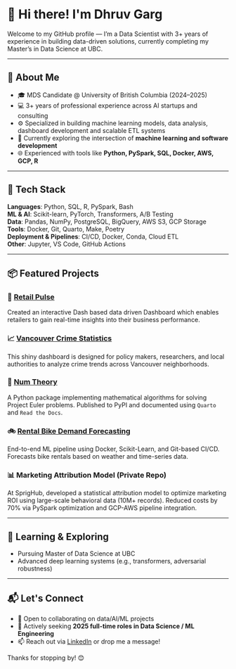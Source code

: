 # 👋 Hi there! I'm Dhruv Garg

Welcome to my GitHub profile — I’m a Data Scientist with 3+ years of experience in building data-driven solutions, currently completing my Master’s in Data Science at UBC.

---

## 🧠 About Me

- 🎓 MDS Candidate @ University of British Columbia (2024–2025)
- 💻 3+ years of professional experience across AI startups and consulting
- ⚙️ Specialized in building machine learning models, data analysis, dashboard development and scalable ETL systems
- 🔐 Currently exploring the intersection of **machine learning and software development**
- 🌐 Experienced with tools like **Python, PySpark, SQL, Docker, AWS, GCP, R**

---

## 🧰 Tech Stack

**Languages**: Python, SQL, R, PySpark, Bash  
**ML & AI**: Scikit-learn, PyTorch, Transformers, A/B Testing  
**Data**: Pandas, NumPy, PostgreSQL, BigQuery, AWS S3, GCP Storage  
**Tools**: Docker, Git, Quarto, Make, Poetry  
**Deployment & Pipelines**: CI/CD, Docker, Conda, Cloud ETL  
**Other**: Jupyter, VS Code, GitHub Actions

---

## 📦 Featured Projects


### 🏬 [Retail Pulse](https://github.com/UBC-MDS/DSCI-532_2025_15_RetailPulse)
Created an interactive Dash based data driven Dashboard which enables retailers to gain real-time insights into their business performance.

### 📈 [Vancouver Crime Statistics](https://github.com/vrudhgarg/vancouver_crime_statistics)
This shiny dashboard is designed for policy makers, researchers, and local authorities to analyze crime trends across Vancouver neighborhoods.

### 🔢 [Num Theory](https://github.com/UBC-MDS/num_theory)
A Python package implementing mathematical algorithms for solving Project Euler problems. Published to PyPI and documented using `Quarto` and `Read the Docs`.

### 🚲 [Rental Bike Demand Forecasting](https://github.com/UBC-MDS/DSCI522-2425-28-rental-bike-prediction)
End-to-end ML pipeline using Docker, Scikit-Learn, and Git-based CI/CD. Forecasts bike rentals based on weather and time-series data.



### 📊 Marketing Attribution Model (Private Repo)
At SprigHub, developed a statistical attribution model to optimize marketing ROI using large-scale behavioral data (10M+ records). Reduced costs by 70% via PySpark optimization and GCP-AWS pipeline integration.

---

## 🧠 Learning & Exploring
- Pursuing Master of Data Science at UBC
- Advanced deep learning systems (e.g., transformers, adversarial robustness)

---

## 📬 Let's Connect

- 💼 Open to collaborating on data/AI/ML projects
- 📢 Actively seeking **2025 full-time roles in Data Science / ML Engineering**
- 📫 Reach out via [LinkedIn](https://www.linkedin.com/in/data-scientist-dhruv-garg/) or drop me a message!

Thanks for stopping by! 😊

